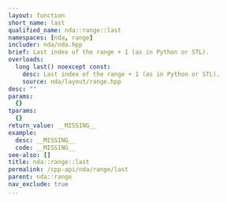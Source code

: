 ```yaml
---
layout: function
short_name: last
qualified_name: nda::range::last
namespaces: [nda, range]
includer: nda/nda.hpp
brief: Last index of the range + 1 (as in Python or STL).
overloads:
  long last() noexcept const:
    desc: Last index of the range + 1 (as in Python or STL).
    source: nda/layout/range.hpp
desc: ""
params:
  {}
tparams:
  {}
return_value: __MISSING__
example:
  desc: __MISSING__
  code: __MISSING__
see-also: []
title: nda::range::last
permalink: /cpp-api/nda/range/last
parent: nda::range
nav_exclude: true
...
```


